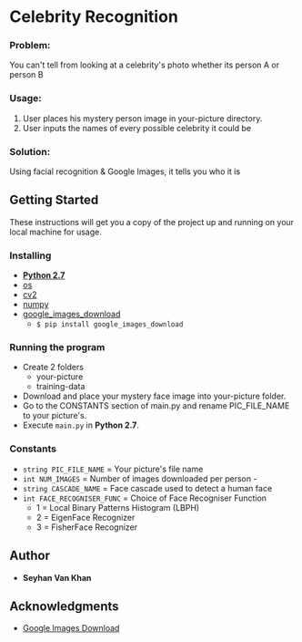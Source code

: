 # Celebrity Recognition


### Problem:
You can't tell from looking at a celebrity's photo whether its person A or person B

### Usage:
1. User places his mystery person image in your-picture directory.
2. User inputs the names of every possible celebrity it could be

### Solution:
Using facial recognition & Google Images, it tells you who it is


## Getting Started
These instructions will get you a copy of the project up and running on your local machine for usage.

### Installing
- **[Python 2.7](https://www.python.org/download/releases/2.7/)**
- [os](https://docs.python.org/3/library/os.html)
- [cv2](https://opencv.org/)
- [numpy](https://www.scipy.org/install.html)
- [google_images_download](https://github.com/hardikvasa/google-images-download)
  * `$ pip install google_images_download`


### Running the program
* Create 2 folders
  - your-picture
  - training-data
* Download and place your mystery face image into your-picture folder.
* Go to the CONSTANTS section of main.py and rename PIC_FILE_NAME to your picture's.
* Execute `main.py` in **Python 2.7**.


### Constants
- `string PIC_FILE_NAME` = Your picture's file name
- `int NUM_IMAGES` = Number of images downloaded per person - 
- `string CASCADE_NAME` = Face cascade used to detect a human face
- `int FACE_RECOGNISER_FUNC` = Choice of Face Recogniser Function
  * 1 = Local Binary Patterns Histogram (LBPH)
  * 2 = EigenFace Recognizer
  * 3 = FisherFace Recognizer


## Author

* **Seyhan Van Khan**

## Acknowledgments

* [Google Images Download](https://github.com/hardikvasa/google-images-download)
